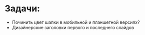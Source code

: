 Задачи:
=======

- Починить цвет шапки в мобильной и планшетной версиях?
- Дизайнерские заголовки первого и последнего слайдов
